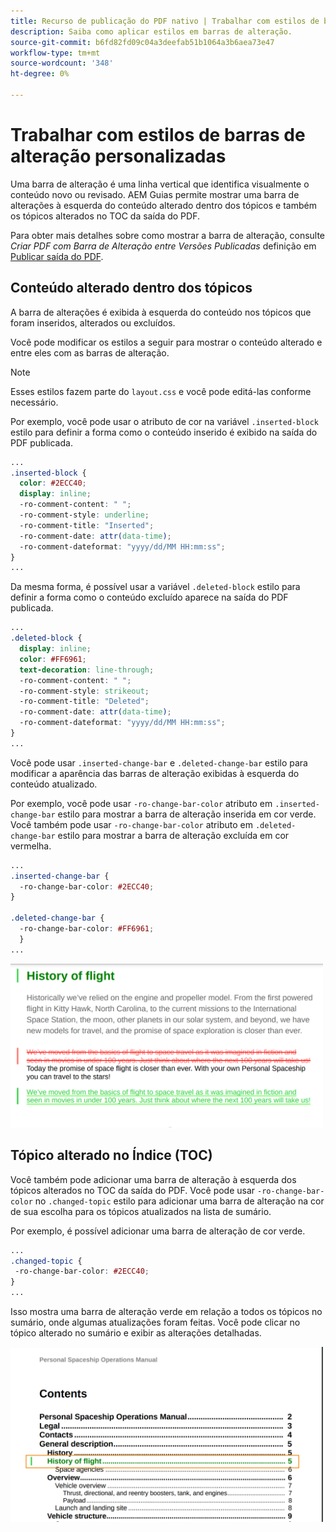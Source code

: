 ```yaml
---
title: Recurso de publicação do PDF nativo | Trabalhar com estilos de barras de alteração personalizadas
description: Saiba como aplicar estilos em barras de alteração.
source-git-commit: b6fd82fd09c04a3deefab51b1064a3b6aea73e47
workflow-type: tm+mt
source-wordcount: '348'
ht-degree: 0%

---
```


# Trabalhar com estilos de barras de alteração personalizadas

Uma barra de alteração é uma linha vertical que identifica visualmente o conteúdo novo ou revisado. AEM Guias permite mostrar uma barra de alterações à esquerda do conteúdo alterado dentro dos tópicos e também os tópicos alterados no TOC da saída do PDF.

Para obter mais detalhes sobre como mostrar a barra de alteração, consulte *Criar PDF com Barra de Alteração entre Versões Publicadas* definição em [Publicar saída do PDF](../web-editor/native-pdf-web-editor.md).

## Conteúdo alterado dentro dos tópicos

A barra de alterações é exibida à esquerda do conteúdo nos tópicos que foram inseridos, alterados ou excluídos.

Você pode modificar os estilos a seguir para mostrar o conteúdo alterado e entre eles com as barras de alteração.


>[!NOTE]
>
>Esses estilos fazem parte do `layout.css` e você pode editá-las conforme necessário.

Por exemplo, você pode usar o atributo de cor na variável `.inserted-block` estilo para definir a forma como o conteúdo inserido é exibido na saída do PDF publicada.


```css
...
.inserted-block { 
  color: #2ECC40; 
  display: inline; 
  -ro-comment-content: " "; 
  -ro-comment-style: underline; 
  -ro-comment-title: "Inserted"; 
  -ro-comment-date: attr(data-time); 
  -ro-comment-dateformat: "yyyy/dd/MM HH:mm:ss"; 
} 
...
```

Da mesma forma, é possível usar a variável `.deleted-block` estilo para definir a forma como o conteúdo excluído aparece na saída do PDF publicada.

```css
...
.deleted-block { 
  display: inline; 
  color: #FF6961; 
  text-decoration: line-through; 
  -ro-comment-content: " "; 
  -ro-comment-style: strikeout; 
  -ro-comment-title: "Deleted"; 
  -ro-comment-date: attr(data-time); 
  -ro-comment-dateformat: "yyyy/dd/MM HH:mm:ss"; 
} 
...
```

Você pode usar `.inserted-change-bar` e `.deleted-change-bar` estilo para modificar a aparência das barras de alteração exibidas à esquerda do conteúdo atualizado.

Por exemplo, você pode usar `-ro-change-bar-color` atributo em `.inserted-change-bar` estilo para mostrar a barra de alteração inserida em cor verde. Você também pode usar `-ro-change-bar-color` atributo em `.deleted-change-bar` estilo para mostrar a barra de alteração excluída em cor vermelha.

```css
...
.inserted-change-bar { 
  -ro-change-bar-color: #2ECC40; 
} 

.deleted-change-bar { 
  -ro-change-bar-color: #FF6961; 
  } 
...
```

<img src="./assets/changed-bar-content.png" alt="Conteúdo do tópico da barra alterado" width="500">

## Tópico alterado no Índice (TOC)

Você também pode adicionar uma barra de alteração à esquerda dos tópicos alterados no TOC da saída do PDF. Você pode usar `-ro-change-bar-color` no `.changed-topic` estilo para adicionar uma barra de alteração na cor de sua escolha para os tópicos atualizados na lista de sumário.

Por exemplo, é possível adicionar uma barra de alteração de cor verde.

```css
...
.changed-topic { 
 -ro-change-bar-color: #2ECC40; 
}  
...
```


Isso mostra uma barra de alteração verde em relação a todos os tópicos no sumário, onde algumas atualizações foram feitas. Você pode clicar no tópico alterado no sumário e exibir as alterações detalhadas.

<img src="./assets/changed-bar-TOC.png" alt="Índice da barra alterado" width="500">
